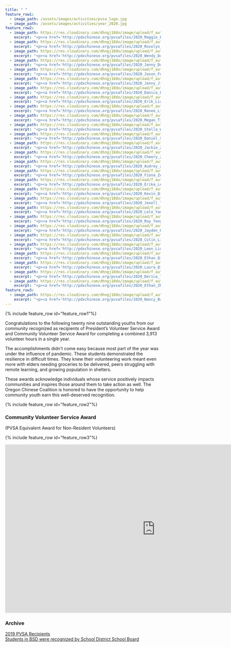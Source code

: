 ```yaml
---
title: " "
feature_row1:
  - image_path: /assets/images/activities/pvsa_logo.jpg
  - image_path: /assets/images/activities/year_2020.jpg
feature_row2:
  - image_path: https://res.cloudinary.com/dhngj18do/image/upload/f_auto,q_auto/v1/images/pvsa/2020_maggie_bao
    excerpt: "<p><a href='http://pdxchinese.org/pvsafiles/2020_Maggie_Bao/'>Maggie Bao, Sunset High School (Gold Award)</a></p>"
  - image_path: https://res.cloudinary.com/dhngj18do/image/upload/f_auto,q_auto/v1/images/pvsa/2020_roselyn_dai
    excerpt: "<p><a href='http://pdxchinese.org/pvsafiles/2020_Roselyn_Dai/'>Roselyn Dai, Lakeridge High School (Gold Award)</a></p>"
  - image_path: https://res.cloudinary.com/dhngj18do/image/upload/f_auto,q_auto/v1/images/pvsa/2020_shunyi_du
    excerpt: "<p><a href='http://pdxchinese.org/pvsafiles/2020_Wendy_Du/'>Shunyi Du, Sunset High School (Gold Award)</a></p>"
  - image_path: https://res.cloudinary.com/dhngj18do/image/upload/f_auto,q_auto/v1/images/pvsa/2020_jenny_duan
    excerpt: "<p><a href='http://pdxchinese.org/pvsafiles/2020_Jenny_Duan/'>Jenny Duan, Jesuit High School (Gold Award)</a></p>"
  - image_path: https://res.cloudinary.com/dhngj18do/image/upload/f_auto,q_auto/v1/images/pvsa/2020_jason_fu
    excerpt: "<p><a href='http://pdxchinese.org/pvsafiles/2020_Jason_Fu/'>Jason Fu, Sunset High School (Gold Award)</a></p>"
  - image_path: https://res.cloudinary.com/dhngj18do/image/upload/f_auto,q_auto/v1/images/pvsa/2020_jenny_jiang
    excerpt: "<p><a href='http://pdxchinese.org/pvsafiles/2020_Jenny_Jiang/'>Jenny Jiang, Sunset High School (Gold Award)</a></p>"
  - image_path: https://res.cloudinary.com/dhngj18do/image/upload/f_auto,q_auto/v1/images/pvsa/2020_danica_leung
    excerpt: "<p><a href='http://pdxchinese.org/pvsafiles/2020_Danica_Leung/'>Danica Leung, Lincoln High School (Gold Award)</a></p>"
  - image_path: https://res.cloudinary.com/dhngj18do/image/upload/f_auto,q_auto/v1/images/pvsa/2020_erik_liang
    excerpt: "<p><a href='http://pdxchinese.org/pvsafiles/2020_Erik_Liang/'>Erik Liang, Tigard High School (Gold Award)</a></p>"
  - image_path: https://res.cloudinary.com/dhngj18do/image/upload/f_auto,q_auto/v1/images/pvsa/2020_renee_liu
    excerpt: "<p><a href='http://pdxchinese.org/pvsafiles/2020_Renee_Liu/'>Renee Liu, Lake Oswego High School (Gold Award)</a></p>"
  - image_path: https://res.cloudinary.com/dhngj18do/image/upload/f_auto,q_auto/v1/images/pvsa/2020_megan_tian
    excerpt: "<p><a href='http://pdxchinese.org/pvsafiles/2020_Megan_Tian/'>Megan Tian, Lakeridge High School (Gold Award)</a></p>"
  - image_path: https://res.cloudinary.com/dhngj18do/image/upload/f_auto,q_auto/v1/images/pvsa/2020_stella_wang
    excerpt: "<p><a href='http://pdxchinese.org/pvsafiles/2020_Stella_Wang/'>Stella Wang, Jesuit High School (Gold Award)</a></p>"
  - image_path: https://res.cloudinary.com/dhngj18do/image/upload/f_auto,q_auto/v1/images/pvsa/2020_daniel_xian
    excerpt: "<p><a href='http://pdxchinese.org/pvsafiles/2020_Daniel_Xian/'>Daniel Xian, Catlin Gabel School (Gold Award)</a></p>"
  - image_path: https://res.cloudinary.com/dhngj18do/image/upload/f_auto,q_auto/v1/images/pvsa/2020_jiaqi_zhang
    excerpt: "<p><a href='http://pdxchinese.org/pvsafiles/2020_Jackie_Zhang/'>Jackie Zhang, Sunset High School (Gold Award)</a></p>"
  - image_path: https://res.cloudinary.com/dhngj18do/image/upload/f_auto,q_auto/v1/images/pvsa/2020_cheery_zhang
    excerpt: "<p><a href='http://pdxchinese.org/pvsafiles/2020_Cheery_Zhang/'>Cheery Zhang, Westview High School (Gold Award)</a></p>"
  - image_path: https://res.cloudinary.com/dhngj18do/image/upload/f_auto,q_auto/v1/images/pvsa/2020_audrey_zhao
    excerpt: "<p><a href='http://pdxchinese.org/pvsafiles/2020_Audrey_Zhao/'>Audrey Zhao, Westview High School (Gold Award)</a></p>"
  - image_path: https://res.cloudinary.com/dhngj18do/image/upload/f_auto,q_auto/v1/images/pvsa/2020_fiona_zou
    excerpt: "<p><a href='http://pdxchinese.org/pvsafiles/2020_Fiona_Zou/'>Fiona Zou, ISB (Gold Award)</a></p>"
  - image_path: https://res.cloudinary.com/dhngj18do/image/upload/f_auto,q_auto/v1/images/pvsa/2020_erika_leung
    excerpt: "<p><a href='http://pdxchinese.org/pvsafiles/2020_Erika_Leung/'>Erika Leung, Lincoln High School (Silver Award)</a></p>"
  - image_path: https://res.cloudinary.com/dhngj18do/image/upload/f_auto,q_auto/v1/images/pvsa/2020_kevin_qiu
    excerpt: "<p><a href='http://pdxchinese.org/pvsafiles/2020_Kevin_Qiu/'>Kevin Qiu, Lincoln High School (Silver Award)</a></p>"
  - image_path: https://res.cloudinary.com/dhngj18do/image/upload/f_auto,q_auto/v1/images/pvsa/2020_jenell_theobald
    excerpt: "<p><a href='http://pdxchinese.org/pvsafiles/2020_Jenell_Theobald/'>Jenell Theobald, Whitford Middle School (Silver Award)</a></p>"
  - image_path: https://res.cloudinary.com/dhngj18do/image/upload/f_auto,q_auto/v1/images/pvsa/2020_lele_yang
    excerpt: "<p><a href='http://pdxchinese.org/pvsafiles/2020_Lele_Yang/'>Lele Yang, Sunset High School (Silver Award)</a></p>"
  - image_path: https://res.cloudinary.com/dhngj18do/image/upload/f_auto,q_auto/v1/images/pvsa/2020_ray_yang
    excerpt: "<p><a href='http://pdxchinese.org/pvsafiles/2020_Ray_Yang/'>Ray Yang, Westview High School (Silver Award)</a></p>"
  - image_path: https://res.cloudinary.com/dhngj18do/image/upload/f_auto,q_auto/v1/images/pvsa/2020_jayden_huang
    excerpt: "<p><a href='http://pdxchinese.org/pvsafiles/2020_Jayden_Huang/'>Jayden Huang, Sunset High School (Bronze Award)</a></p>"
  - image_path: https://res.cloudinary.com/dhngj18do/image/upload/f_auto,q_auto/v1/images/pvsa/2020_colin_liu
    excerpt: "<p><a href='http://pdxchinese.org/pvsafiles/2020_Colin_Liu/'>Colin Liu, Westview High School (Bronze Award)</a></p>"
  - image_path: https://res.cloudinary.com/dhngj18do/image/upload/f_auto,q_auto/v1/images/pvsa/2020_leon_liu
    excerpt: "<p><a href='http://pdxchinese.org/pvsafiles/2020_Leon_Liu/'>Leon Liu, ISB (Bronze Award)</a></p>"
  - image_path: https://res.cloudinary.com/dhngj18do/image/upload/f_auto,q_auto/v1/images/pvsa/2020_ethan_qin
    excerpt: "<p><a href='http://pdxchinese.org/pvsafiles/2020_Ethan_Qin/'>Ethan Qin, Westview High School (Bronze Award)</a></p>"
  - image_path: https://res.cloudinary.com/dhngj18do/image/upload/f_auto,q_auto/v1/images/pvsa/2020_laura_qin
    excerpt: "<p><a href='http://pdxchinese.org/pvsafiles/2020_Laura_Qin/'>Laura Qin, Westview High School (Bronze Award)</a></p>"
  - image_path: https://res.cloudinary.com/dhngj18do/image/upload/f_auto,q_auto/v1/images/pvsa/2020_derica_theobald
    excerpt: "<p><a href='http://pdxchinese.org/pvsafiles/2020_Derica_Theobald/'>Derica Theobald, Sexton Mountain School (Bronze Award)</a></p>"
  - image_path: https://res.cloudinary.com/dhngj18do/image/upload/f_auto,q_auto/v1/images/pvsa/2020_ethan_zhang
    excerpt: "<p><a href='http://pdxchinese.org/pvsafiles/2020_Ethan_Zhang/'>Ethan Zhang, Stoller Middle School (Bronze Award)</a></p>"
feature_row3:
  - image_path: https://res.cloudinary.com/dhngj18do/image/upload/f_auto,q_auto/v1/images/pvsa/2020_nancy_bai
    excerpt: "<p><a href='http://pdxchinese.org/pvsafiles/2020_Nancy_Bai/'>Nancy Bai, Sunset High School (Gold Award)</a></p>"
---
```


{% include feature_row id="feature_row1"%}

Congratulations to the following twenty nine outstanding youths from our community recognized as recipients of President’s Volunteer Service Award and Community Volunteer Service Award for completing a combined 3,913 volunteer hours in a single year.

The accomplishments didn't come easy because most part of the year was under the influence of pandemic. These students demonstrated the resilience in difficult times. They knew their volunteering work meant even more with elders needing groceries to be delivered, peers struggling with remote learning, and growing population in shelters.

These awards acknowledge individuals whose service positively impacts communities and inspires those around them to take action as well. The Oregon Chinese Coalition is honored to have the opportunity to help community youth earn this well-deserved recognition.

{% include feature_row id="feature_row2"%}

### Community Volunteer Service Award  
(PVSA Equivalent Award for Non-Resident Volunteers)

{% include feature_row id="feature_row3"%}

<iframe width="969" height="545" src="https://www.youtube.com/embed/78rfL5ReGVk" frameborder="0" allow="accelerometer; autoplay; clipboard-write; encrypted-media; gyroscope; picture-in-picture" allowfullscreen></iframe>

### Archive

[2019 PVSA Recipients](http://pdxchinese.org/pvsafiles/pvsa_2019/)  
[Students in BSD were recognized by School District School Board](http://pdxchinese.org/bsd_board_recognition_2020/)  

